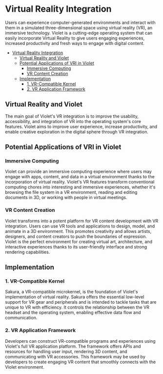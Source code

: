 # Virtual Reality Integration
Users can experience computer-generated environments and interact with them in a
simulated three-dimensional space using virtual reality (VR), an immersive technology.
Violet is a cutting-edge operating system that can easily incorporate Virtual Reality to
give users engaging experiences, increased productivity and fresh ways to engage with
digital content.

- [Virtual Reality Integration](#virtual-reality-integration)
  - [Virtual Reality and Violet](#virtual-reality-and-violet)
  - [Potential Applications of VRI in Violet](#potential-applications-of-vri-in-violet)
    - [Immersive Computing](#immersive-computing)
    - [VR Content Creation](#vr-content-creation)
  - [Implementation](#implementation)
    - [1. VR-Compatible Kernel](#1-vr-compatible-kernel)
    - [2. VR Application Framework](#2-vr-application-framework)

## Virtual Reality and Violet
The main goal of Violet's VR integration is to improve the usability, accessibility, and
integration of VR into the operating system's core features. Violet aims to improve user
experience, increase productivity, and enable creative exploration in the digital sphere
through VR integration.

## Potential Applications of VRI in Violet
### Immersive Computing
Violet can provide an immersive computing experience where users may engage with apps,
content, and data in a virtual environment thanks to the incorporation of virtual
reality. Violet's VR features transform conventional computing chores into interesting
and immersive experiences, whether it's browsing the file system in a VR environment,
reading and editing documents in 3D, or working with people in virtual meetings.

### VR Content Creation
Violet transforms into a potent platform for VR content development with VR integration.
Users can use VR tools and applications to design, model, and animate in a 3D
environment. This promotes creativity and allows artists, designers, and content creators
to push the boundaries of expression. Violet is the perfect environment for creating
virtual art, architecture, and interactive experiences thanks to its user-friendly
interface and strong rendering capabilities.

## Implementation
### 1. VR-Compatible Kernel
Sakura, a VR-compatible microkernel, is the foundation of Violet's implementation of
virtual reality. Sakura offers the essential low-level support for VR gear and
peripherals and is intended to tackle tasks that are unique to VR with efficiency. It
controls the relationship between the VR headset and the operating system, enabling
effective data flow and communication.

### 2. VR Application Framework
Developers can construct VR-compatible programs and experiences using Violet's full VR application platform. The framework offers APIs and resources for handling user input, rendering 3D content, and communicating with VR accessories. This framework may be used by developers to create engaging VR content that smoothly connects with the Violet environment.
